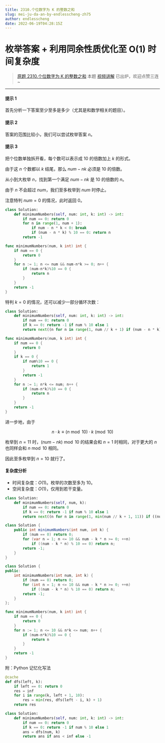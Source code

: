 ```yaml
---
title: 2310.个位数字为 K 的整数之和
slug: mei-ju-da-an-by-endlesscheng-zh75
author: endlesscheng
date: 2022-06-19T04:28:15Z
---
```

# 枚举答案 + 利用同余性质优化至 O(1) 时间复杂度
 
> [原题 2310.个位数字为 K 的整数之和](https://leetcode.cn/problems/sum-of-numbers-with-units-digit-k)
本题 [视频讲解](https://www.bilibili.com/video/BV1CW4y1k7B3) 已出炉，欢迎点赞三连~

---

#### 提示 1

首先分析一下答案至少至多是多少（尤其是和数学相关的题目）。

#### 提示 2

答案的范围比较小，我们可以尝试枚举答案 $n$。

#### 提示 3

把个位数单独拆开看，每个数可以表示成 $10$ 的倍数加上 $k$ 的形式。

由于这 $n$ 个数都以 $k$ 结尾，那么 $\textit{num}-nk$ 必须是 $10$ 的倍数。

从小到大枚举 $n$，找到第一个满足 $\textit{num}-nk$ 是 $10$ 的倍数的 $n$。

由于 $n$ 不会超过 $\textit{num}$，我们至多枚举到 $\textit{num}$ 时停止。

注意特判 $\textit{num}=0$ 的情况，此时返回 $0$。

```Python [sol1-Python3]
class Solution:
    def minimumNumbers(self, num: int, k: int) -> int:
        if num == 0: return 0
        for n in range(1, num + 1):
            if num - n * k < 0: break
            if (num - n * k) % 10 == 0: return n
        return -1
```

```go [sol1-Go]
func minimumNumbers(num, k int) int {
	if num == 0 {
		return 0
	}
	for n := 1; n <= num && num-n*k >= 0; n++ {
		if (num-n*k)%10 == 0 {
			return n
		}
	}
	return -1
}
```

特判 $k=0$ 的情况，还可以减少一部分循环次数：

```Python [sol2-Python3]
class Solution:
    def minimumNumbers(self, num: int, k: int) -> int:
        if num == 0: return 0
        if k == 0: return -1 if num % 10 else 1
        return next((n for n in range(1, num // k + 1) if (num - n * k) % 10 == 0), -1)
```

```go [sol2-Go]
func minimumNumbers(num, k int) int {
	if num == 0 {
		return 0
	}
	if k == 0 {
		if num%10 == 0 {
			return 1
		}
		return -1
	}
	for n := 1; n*k <= num; n++ {
		if (num-n*k)%10 == 0 {
			return n
		}
	}
	return -1
}
```

进一步地，由于

$$
n\cdot k\equiv(n\bmod 10)\cdot k \pmod{10}
$$

枚举到 $n=11$ 时，$(\textit{num}-nk)\bmod 10$ 的结果会和 $n=1$ 时相同，对于更大的 $n$ 也同样会和 $n\bmod 10$ 相同。

因此至多枚举到 $n=10$ 就行了。

#### 复杂度分析

- 时间复杂度：$O(1)$。枚举的次数至多为 $10$。
- 空间复杂度：$O(1)$，仅用到若干变量。

```Python [sol3-Python3]
class Solution:
    def minimumNumbers(self, num, k):
        if num == 0: return 0
        if k == 0: return -1 if num % 10 else 1
        return next((n for n in range(1, min(num // k + 1, 11)) if ((num - n * k) % 10 == 0)), -1)
```

```java [sol3-Java]
class Solution {
    public int minimumNumbers(int num, int k) {
        if (num == 0) return 0;
        for (var n = 1; n <= 10 && num - k * n >= 0; ++n)
            if ((num - k * n) % 10 == 0) return n;
        return -1;
    }
}
```

```cpp [sol3-C++]
class Solution {
public:
    int minimumNumbers(int num, int k) {
        if (num == 0) return 0;
        for (int n = 1; n <= 10 && num - k * n >= 0; ++n)
            if ((num - k * n) % 10 == 0) return n;
        return -1;
    }
};
```

```go [sol3-Go]
func minimumNumbers(num, k int) int {
	if num == 0 {
		return 0
	}
	for n := 1; n <= 10 && n*k <= num; n++ {
		if (num-n*k)%10 == 0 {
			return n
		}
	}
	return -1
}
```

附：Python 记忆化写法

```py
@cache
def dfs(left, k):
    if left == 0: return 0
    res = inf
    for i in range(k, left + 1, 10):
        res = min(res, dfs(left - i, k) + 1)
    return res

class Solution:
    def minimumNumbers(self, num: int, k: int) -> int:
        if num == 0: return 0
        if k == 0: return -1 if num % 10 else 1
        ans = dfs(num, k)
        return ans if ans < inf else -1
```
